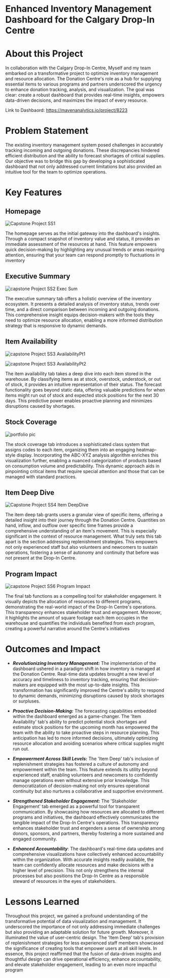 # Enhanced Inventory Management Dashboard for the Calgary Drop-In Centre

# About this Project

In collaboration with the Calgary Drop-In Centre, Myself and my team embarked on a transformative project to optimize inventory management and resource allocation. The Donation Centre's role as a hub for supplying essential items to various programs and partners underscored the urgency to enhance donation tracking, analysis, and visualization. The goal was clear: create a robust dashboard that provides real-time insights, empowers data-driven decisions, and maximizes the impact of every resource.

Link to Dashbaord: https://mavenanalytics.io/project/8223

# Problem Statement

The existing inventory management system posed challenges in accurately tracking incoming and outgoing donations. These discrepancies hindered efficient distribution and the ability to forecast shortages of critical supplies. Our objective was to bridge this gap by developing a sophisticated dashboard that not only addressed current limitations but also provided an intuitive tool for the team to optimize operations.

# Key Features

 ## Homepage
 
 ![Capstone Project SS1](https://github.com/rodney-sibanda/Calgary-Drop-In-Centre-Dashboard/assets/126027138/5b60994e-9b47-48f5-9c6a-cd9b0bc716e8)

 The homepage serves as the initial gateway into the dashboard's insights. Through a compact snapshot of inventory value and status, it provides an immediate assessment of the resources at hand. This feature empowers quick decision-making by highlighting any unusual trends or areas requiring attention, ensuring that your team can respond promptly to fluctuations in inventory

 ## Executive Summary
 
![capstone Project SS2 Exec Sum](https://github.com/rodney-sibanda/Calgary-Drop-In-Centre-Dashboard/assets/126027138/ff5b8fda-a435-48b5-94f5-46aa95ffab7b)

 The executive summary tab offers a holistic overview of the inventory ecosystem. It presents a detailed analysis of inventory status, trends over time, and a direct comparison between incoming and outgoing donations. This comprehensive insight equips decision-makers with the tools they need to optimize resource allocation, enabling a more informed distribution strategy that is responsive to dynamic demands.
 
 ## Item Availability

![capstone Project SS3 AvailabilityPt1](https://github.com/rodney-sibanda/Calgary-Drop-In-Centre-Dashboard/assets/126027138/1e35faaf-2a7a-4f78-ab80-4bc27bcb1964)

 ![capstone Project SS3 AvailabilityPt2](https://github.com/rodney-sibanda/Calgary-Drop-In-Centre-Dashboard/assets/126027138/bfb605b5-c381-4f7a-88de-a627bc5423f5)

The item availability tab takes a deep dive into each item stored in the warehouse. By classifying items as at stock, overstock, understock, or out of stock, it provides an intuitive representation of their status. The forecast functionality goes beyond static data, offering valuable predictions for when items might run out of stock and expected stock positions for the next 30 days. This predictive power enables proactive planning and minimizes disruptions caused by shortages.
 
## Stock Coverage

 ![portfolio pic ](https://github.com/rodney-sibanda/Calgary-Drop-In-Centre-Dashboard/assets/126027138/292821d3-1744-4449-b333-271a525a3637)

 The stock coverage tab introduces a sophisticated class system that assigns codes to each item, organizing them into an engaging heatmap-style display. Incorporating the ABC-XYZ analysis algorithm enriches this visualization further, enabling a nuanced categorization of products based on consumption volume and predictability. This dynamic approach aids in pinpointing critical items that require special attention and those that can be managed with standard practices.
 
 ## Item Deep Dive

 ![Capstone Project SS4 Item DeepDive](https://github.com/rodney-sibanda/Calgary-Drop-In-Centre-Dashboard/assets/126027138/e3f3e816-a2bd-41d7-9ff4-3ab642d1aa3b)

 
 The item deep tab grants users a granular view of specific items, offering a detailed insight into their journey through the Donation Centre. Quantities on hand, inflow, and outflow over specific time frames provide a comprehensive understanding of an item's movement. This is especially significant in the context of resource management. What truly sets this tab apart is the section addressing replenishment strategies. This empowers not only experienced staff but also volunteers and newcomers to sustain operations, fostering a sense of autonomy and continuity that before was not present at the Drop-In Centre.
 
 ## Program Impact 
 
![capstone Project SS6 Program Impact](https://github.com/rodney-sibanda/Calgary-Drop-In-Centre-Dashboard/assets/126027138/fce7fd8d-05b8-4784-acd4-4137f486371f)
 
 The final tab functions as a compelling tool for stakeholder engagement. It visually depicts the allocation of resources to different programs, demonstrating the real-world impact of the Drop-In Centre's operations. This transparency enhances stakeholder trust and engagement. Moreover, it highlights the amount of square footage each item occupies in the warehouse and quantifies the individuals benefited from each program, creating a powerful narrative around the Centre's initiatives

# Outcomes and Impact

-  **_Revolutionizing Inventory Management:_** The implementation of the dashboard ushered in a paradigm shift in how inventory is managed at the Donation Centre. Real-time data updates brought a new level of accuracy and timeliness to inventory tracking, ensuring that decision-makers are equipped with the most up-to-date insights. This transformation has significantly improved the Centre's ability to respond to dynamic demands, minimizing disruptions caused by stock shortages or surpluses.
  
- **_Proactive Decision-Making:_** The forecasting capabilities embedded within the dashboard emerged as a game-changer. The 'Item Availability' tab's ability to predict potential stock shortages and estimate stock positions for the upcoming month has empowered the team with the ability to take proactive steps in resource planning. This anticipation has led to more informed decisions, ultimately optimizing resource allocation and avoiding scenarios where critical supplies might run out.
  
- **_Empowerment Across Skill Levels:_** The 'Item Deep' tab's inclusion of replenishment strategies has fostered a culture of autonomy and empowerment within the team. This feature extends its utility beyond experienced staff, enabling volunteers and newcomers to confidently manage operations even without extensive prior knowledge. This democratization of decision-making not only ensures operational continuity but also nurtures a collaborative and supportive environment.
 
- **_Strengthened Stakeholder Engagement:_** The 'Stakeholder Engagement' tab emerged as a powerful tool for transparent communication. By showcasing how resources are allocated to different programs and initiatives, the dashboard effectively communicates the tangible impact of the Drop-In Centre's operations. This transparency enhances stakeholder trust and engenders a sense of ownership among donors, sponsors, and partners, thereby fostering a more sustained and engaged community.

- **_Enhanced Accountability_**: The dashboard's real-time data updates and comprehensive visualizations have collectively enhanced accountability within the organization. With accurate insights readily available, the team can confidently allocate resources and make decisions with a higher level of precision. This not only strengthens the internal processes but also positions the Drop-In Centre as a responsible steward of resources in the eyes of stakeholders.

# Lessons Learned

Throughout this project, we gained a profound understanding of the transformative potential of data visualization and management. It underscored the importance of not only addressing immediate challenges but also providing an adaptable solution for future growth. Moreover, it illuminated the value of user-centric design. The 'Item Deep' tab's provision of replenishment strategies for less experienced staff members showcased the significance of creating tools that empower users at all skill levels. In essence, this project reaffirmed that the fusion of data-driven insights and thoughtful design can drive operational efficiency, enhance accountability, and elevate stakeholder engagement, leading to an even more impactful program






